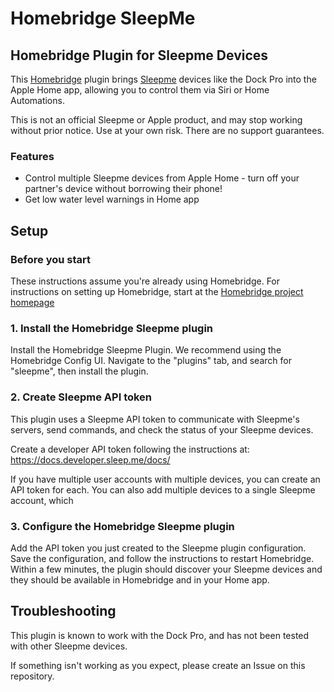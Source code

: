 # Homebridge SleepMe
## Homebridge Plugin for Sleepme Devices

This [Homebridge](https://homebridge.io/) plugin brings [Sleepme](https://sleep.me/) devices like the Dock Pro into the Apple Home app, allowing you to control them via Siri or Home Automations.

This is not an official Sleepme or Apple product, and may stop working without prior notice. Use at your own risk. There are no support guarantees.

### Features

* Control multiple Sleepme devices from Apple Home - turn off your partner's device without borrowing their phone!
* Get low water level warnings in Home app

## Setup

### Before you start

These instructions assume you're already using Homebridge.
For instructions on setting up Homebridge, start at the [Homebridge project homepage](https://homebridge.io/)

### 1. Install the Homebridge Sleepme plugin

Install the Homebridge Sleepme Plugin. We recommend using the Homebridge Config UI. Navigate to the "plugins" tab, and search for "sleepme", then install the plugin.

### 2. Create Sleepme API token 
This plugin uses a Sleepme API token to communicate with Sleepme's servers, send commands, and check the status of your Sleepme devices.

Create a developer API token following the instructions at: https://docs.developer.sleep.me/docs/

If you have multiple user accounts with multiple devices, you can create an API token for each. You can also add multiple devices to a single Sleepme account, which 

### 3. Configure the Homebridge Sleepme plugin 

Add the API token you just created to the Sleepme plugin configuration. Save the configuration, and follow the instructions to restart Homebridge. Within a few minutes, the plugin should discover your Sleepme devices and they should be available in Homebridge and in your Home app. 

## Troubleshooting

This plugin is known to work with the Dock Pro, and has not been tested with other Sleepme devices.

If something isn't working as you expect, please create an Issue on this repository.
